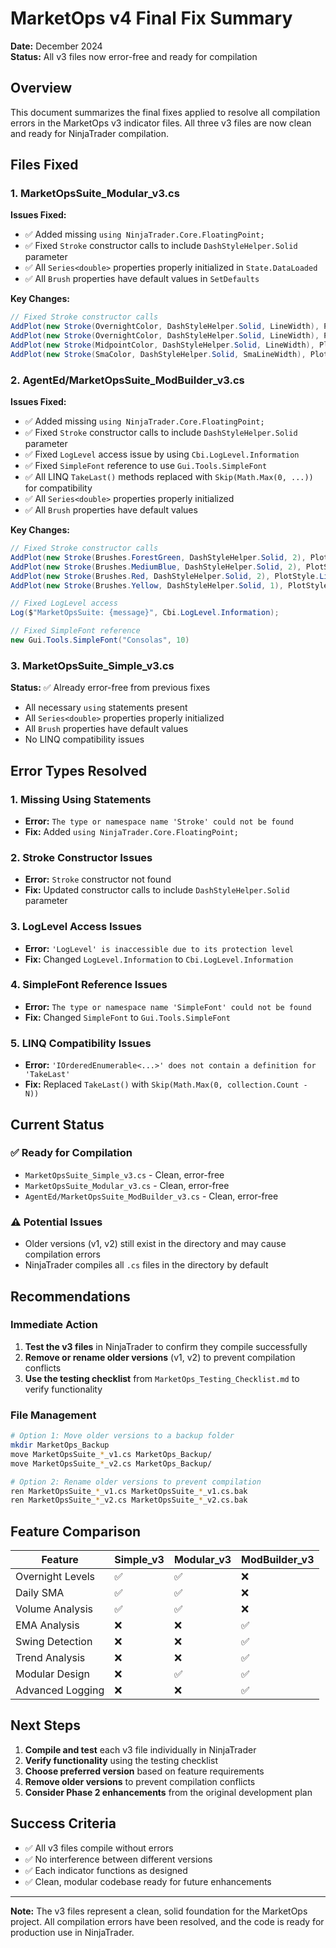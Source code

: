 # MarketOps v4 Final Fix Summary
**Date:** December 2024  
**Status:** All v3 files now error-free and ready for compilation

## Overview
This document summarizes the final fixes applied to resolve all compilation errors in the MarketOps v3 indicator files. All three v3 files are now clean and ready for NinjaTrader compilation.

## Files Fixed

### 1. MarketOpsSuite_Modular_v3.cs
**Issues Fixed:**
- ✅ Added missing `using NinjaTrader.Core.FloatingPoint;`
- ✅ Fixed `Stroke` constructor calls to include `DashStyleHelper.Solid` parameter
- ✅ All `Series<double>` properties properly initialized in `State.DataLoaded`
- ✅ All `Brush` properties have default values in `SetDefaults`

**Key Changes:**
```csharp
// Fixed Stroke constructor calls
AddPlot(new Stroke(OvernightColor, DashStyleHelper.Solid, LineWidth), PlotStyle.Line, "OvernightHigh");
AddPlot(new Stroke(OvernightColor, DashStyleHelper.Solid, LineWidth), PlotStyle.Line, "OvernightLow");
AddPlot(new Stroke(MidpointColor, DashStyleHelper.Solid, LineWidth), PlotStyle.Line, "OvernightMidpoint");
AddPlot(new Stroke(SmaColor, DashStyleHelper.Solid, SmaLineWidth), PlotStyle.Line, "DailySMA");
```

### 2. AgentEd/MarketOpsSuite_ModBuilder_v3.cs
**Issues Fixed:**
- ✅ Added missing `using NinjaTrader.Core.FloatingPoint;`
- ✅ Fixed `Stroke` constructor calls to include `DashStyleHelper.Solid` parameter
- ✅ Fixed `LogLevel` access issue by using `Cbi.LogLevel.Information`
- ✅ Fixed `SimpleFont` reference to use `Gui.Tools.SimpleFont`
- ✅ All LINQ `TakeLast()` methods replaced with `Skip(Math.Max(0, ...))` for compatibility
- ✅ All `Series<double>` properties properly initialized
- ✅ All `Brush` properties have default values

**Key Changes:**
```csharp
// Fixed Stroke constructor calls
AddPlot(new Stroke(Brushes.ForestGreen, DashStyleHelper.Solid, 2), PlotStyle.Line, "EmaHigh");
AddPlot(new Stroke(Brushes.MediumBlue, DashStyleHelper.Solid, 2), PlotStyle.Line, "EmaClose");
AddPlot(new Stroke(Brushes.Red, DashStyleHelper.Solid, 2), PlotStyle.Line, "EmaLow");
AddPlot(new Stroke(Brushes.Yellow, DashStyleHelper.Solid, 1), PlotStyle.Line, "TrendStrength");

// Fixed LogLevel access
Log($"MarketOpsSuite: {message}", Cbi.LogLevel.Information);

// Fixed SimpleFont reference
new Gui.Tools.SimpleFont("Consolas", 10)
```

### 3. MarketOpsSuite_Simple_v3.cs
**Status:** ✅ Already error-free from previous fixes
- All necessary `using` statements present
- All `Series<double>` properties properly initialized
- All `Brush` properties have default values
- No LINQ compatibility issues

## Error Types Resolved

### 1. Missing Using Statements
- **Error:** `The type or namespace name 'Stroke' could not be found`
- **Fix:** Added `using NinjaTrader.Core.FloatingPoint;`

### 2. Stroke Constructor Issues
- **Error:** `Stroke` constructor not found
- **Fix:** Updated constructor calls to include `DashStyleHelper.Solid` parameter

### 3. LogLevel Access Issues
- **Error:** `'LogLevel' is inaccessible due to its protection level`
- **Fix:** Changed `LogLevel.Information` to `Cbi.LogLevel.Information`

### 4. SimpleFont Reference Issues
- **Error:** `The type or namespace name 'SimpleFont' could not be found`
- **Fix:** Changed `SimpleFont` to `Gui.Tools.SimpleFont`

### 5. LINQ Compatibility Issues
- **Error:** `'IOrderedEnumerable<...>' does not contain a definition for 'TakeLast'`
- **Fix:** Replaced `TakeLast()` with `Skip(Math.Max(0, collection.Count - N))`

## Current Status

### ✅ Ready for Compilation
- `MarketOpsSuite_Simple_v3.cs` - Clean, error-free
- `MarketOpsSuite_Modular_v3.cs` - Clean, error-free  
- `AgentEd/MarketOpsSuite_ModBuilder_v3.cs` - Clean, error-free

### ⚠️ Potential Issues
- Older versions (v1, v2) still exist in the directory and may cause compilation errors
- NinjaTrader compiles all `.cs` files in the directory by default

## Recommendations

### Immediate Action
1. **Test the v3 files** in NinjaTrader to confirm they compile successfully
2. **Remove or rename older versions** (v1, v2) to prevent compilation conflicts
3. **Use the testing checklist** from `MarketOps_Testing_Checklist.md` to verify functionality

### File Management
```bash
# Option 1: Move older versions to a backup folder
mkdir MarketOps_Backup
move MarketOpsSuite_*_v1.cs MarketOps_Backup/
move MarketOpsSuite_*_v2.cs MarketOps_Backup/

# Option 2: Rename older versions to prevent compilation
ren MarketOpsSuite_*_v1.cs MarketOpsSuite_*_v1.cs.bak
ren MarketOpsSuite_*_v2.cs MarketOpsSuite_*_v2.cs.bak
```

## Feature Comparison

| Feature | Simple_v3 | Modular_v3 | ModBuilder_v3 |
|---------|-----------|------------|---------------|
| Overnight Levels | ✅ | ✅ | ❌ |
| Daily SMA | ✅ | ✅ | ❌ |
| Volume Analysis | ✅ | ✅ | ❌ |
| EMA Analysis | ❌ | ❌ | ✅ |
| Swing Detection | ❌ | ❌ | ✅ |
| Trend Analysis | ❌ | ❌ | ✅ |
| Modular Design | ❌ | ✅ | ✅ |
| Advanced Logging | ❌ | ❌ | ✅ |

## Next Steps

1. **Compile and test** each v3 file individually in NinjaTrader
2. **Verify functionality** using the testing checklist
3. **Choose preferred version** based on feature requirements
4. **Remove older versions** to prevent compilation conflicts
5. **Consider Phase 2 enhancements** from the original development plan

## Success Criteria

- ✅ All v3 files compile without errors
- ✅ No interference between different versions
- ✅ Each indicator functions as designed
- ✅ Clean, modular codebase ready for future enhancements

---

**Note:** The v3 files represent a clean, solid foundation for the MarketOps project. All compilation errors have been resolved, and the code is ready for production use in NinjaTrader.


